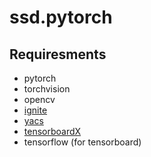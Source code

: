# ssd.pytorch

## Requiresments
- pytorch
- torchvision
- opencv
- [ignite](https://github.com/pytorch/ignite)
- [yacs](https://github.com/rbgirshick/yacs)
- [tensorboardX](https://github.com/lanpa/tensorboardX)
- tensorflow (for tensorboard)
